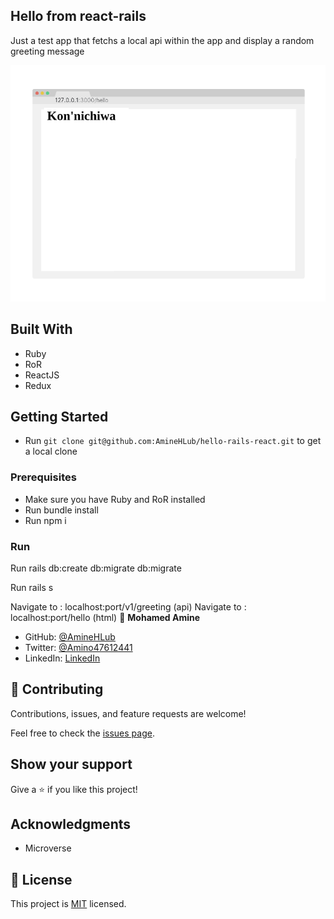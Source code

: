 ## Hello from react-rails

Just a test app that fetchs a local api within the app and display a random greeting message

![screenshot](./app_screenshot.png)

## Built With

- Ruby
- RoR
- ReactJS
- Redux


## Getting Started

- Run `git clone git@github.com:AmineHLub/hello-rails-react.git` to get a local clone

### Prerequisites

- Make sure you have Ruby and RoR installed
- Run bundle install
- Run npm i

### Run

Run rails db:create db:migrate db:migrate


Run rails s

Navigate to : localhost:port/v1/greeting (api)
Navigate to : localhost:port/hello (html)
👤 **Mohamed Amine**

- GitHub: [@AmineHLub](https://github.com/AmineHLub)
- Twitter: [@Amino47612441](https://twitter.com/Amino47612441)
- LinkedIn: [LinkedIn](https://www.linkedin.com/in/mohamed-amine-hajltaief-b18863163/)

## 🤝 Contributing

Contributions, issues, and feature requests are welcome!

Feel free to check the [issues page](../../issues/).

## Show your support

Give a ⭐️ if you like this project!

## Acknowledgments

- Microverse


## 📝 License

This project is [MIT](./MIT.md) licensed.